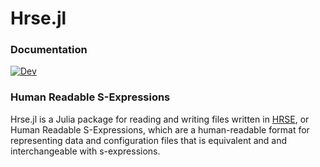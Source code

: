 # Hrse.jl

### Documentation

[![Dev](https://img.shields.io/badge/docs-dev-blue.svg)](https://lukebemish.dev/Hrse.jl/dev)

### Human Readable S-Expressions

Hrse.jl is a Julia package for reading and writing files written in [HRSE](https://lukebemish.dev/hrse), or Human Readable
S-Expressions, which are a human-readable format for representing data and configuration files that is equivalent and
and interchangeable with s-expressions.